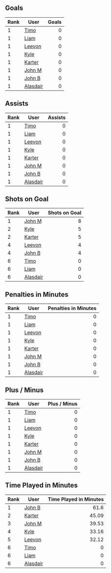 ## Goals
| Rank | User | Goals |
| :--- | ---- | ---------: |
| 1 | [Timo](https://github.com/llevasseur/fantasy-hockey-league/blob/main/ROSTERS.md#Timo) |  0 |
| 1 | [Liam](https://github.com/llevasseur/fantasy-hockey-league/blob/main/ROSTERS.md#Liam) |  0 |
| 1 | [Leevon](https://github.com/llevasseur/fantasy-hockey-league/blob/main/ROSTERS.md#Leevon) |  0 |
| 1 | [Kyle](https://github.com/llevasseur/fantasy-hockey-league/blob/main/ROSTERS.md#Kyle) |  0 |
| 1 | [Karter](https://github.com/llevasseur/fantasy-hockey-league/blob/main/ROSTERS.md#Karter) |  0 |
| 1 | [John M](https://github.com/llevasseur/fantasy-hockey-league/blob/main/ROSTERS.md#John-M) |  0 |
| 1 | [John B](https://github.com/llevasseur/fantasy-hockey-league/blob/main/ROSTERS.md#John-B) |  0 |
| 1 | [Alasdair](https://github.com/llevasseur/fantasy-hockey-league/blob/main/ROSTERS.md#Alasdair) |  0 |
## Assists
| Rank | User | Assists |
| :--- | ---- | ---------: |
| 1 | [Timo](https://github.com/llevasseur/fantasy-hockey-league/blob/main/ROSTERS.md#Timo) |  0 |
| 1 | [Liam](https://github.com/llevasseur/fantasy-hockey-league/blob/main/ROSTERS.md#Liam) |  0 |
| 1 | [Leevon](https://github.com/llevasseur/fantasy-hockey-league/blob/main/ROSTERS.md#Leevon) |  0 |
| 1 | [Kyle](https://github.com/llevasseur/fantasy-hockey-league/blob/main/ROSTERS.md#Kyle) |  0 |
| 1 | [Karter](https://github.com/llevasseur/fantasy-hockey-league/blob/main/ROSTERS.md#Karter) |  0 |
| 1 | [John M](https://github.com/llevasseur/fantasy-hockey-league/blob/main/ROSTERS.md#John-M) |  0 |
| 1 | [John B](https://github.com/llevasseur/fantasy-hockey-league/blob/main/ROSTERS.md#John-B) |  0 |
| 1 | [Alasdair](https://github.com/llevasseur/fantasy-hockey-league/blob/main/ROSTERS.md#Alasdair) |  0 |
## Shots on Goal
| Rank | User | Shots on Goal |
| :--- | ---- | ---------: |
| 1 | [John M](https://github.com/llevasseur/fantasy-hockey-league/blob/main/ROSTERS.md#John-M) |  8 |
| 2 | [Kyle](https://github.com/llevasseur/fantasy-hockey-league/blob/main/ROSTERS.md#Kyle) |  5 |
| 2 | [Karter](https://github.com/llevasseur/fantasy-hockey-league/blob/main/ROSTERS.md#Karter) |  5 |
| 4 | [Leevon](https://github.com/llevasseur/fantasy-hockey-league/blob/main/ROSTERS.md#Leevon) |  4 |
| 4 | [John B](https://github.com/llevasseur/fantasy-hockey-league/blob/main/ROSTERS.md#John-B) |  4 |
| 6 | [Timo](https://github.com/llevasseur/fantasy-hockey-league/blob/main/ROSTERS.md#Timo) |  0 |
| 6 | [Liam](https://github.com/llevasseur/fantasy-hockey-league/blob/main/ROSTERS.md#Liam) |  0 |
| 6 | [Alasdair](https://github.com/llevasseur/fantasy-hockey-league/blob/main/ROSTERS.md#Alasdair) |  0 |
## Penalties in Minutes
| Rank | User | Penalties in Minutes |
| :--- | ---- | ---------: |
| 1 | [Timo](https://github.com/llevasseur/fantasy-hockey-league/blob/main/ROSTERS.md#Timo) |  0 |
| 1 | [Liam](https://github.com/llevasseur/fantasy-hockey-league/blob/main/ROSTERS.md#Liam) |  0 |
| 1 | [Leevon](https://github.com/llevasseur/fantasy-hockey-league/blob/main/ROSTERS.md#Leevon) |  0 |
| 1 | [Kyle](https://github.com/llevasseur/fantasy-hockey-league/blob/main/ROSTERS.md#Kyle) |  0 |
| 1 | [Karter](https://github.com/llevasseur/fantasy-hockey-league/blob/main/ROSTERS.md#Karter) |  0 |
| 1 | [John M](https://github.com/llevasseur/fantasy-hockey-league/blob/main/ROSTERS.md#John-M) |  0 |
| 1 | [John B](https://github.com/llevasseur/fantasy-hockey-league/blob/main/ROSTERS.md#John-B) |  0 |
| 1 | [Alasdair](https://github.com/llevasseur/fantasy-hockey-league/blob/main/ROSTERS.md#Alasdair) |  0 |
## Plus / Minus
| Rank | User | Plus / Minus |
| :--- | ---- | ---------: |
| 1 | [Timo](https://github.com/llevasseur/fantasy-hockey-league/blob/main/ROSTERS.md#Timo) |  0 |
| 1 | [Liam](https://github.com/llevasseur/fantasy-hockey-league/blob/main/ROSTERS.md#Liam) |  0 |
| 1 | [Leevon](https://github.com/llevasseur/fantasy-hockey-league/blob/main/ROSTERS.md#Leevon) |  0 |
| 1 | [Kyle](https://github.com/llevasseur/fantasy-hockey-league/blob/main/ROSTERS.md#Kyle) |  0 |
| 1 | [Karter](https://github.com/llevasseur/fantasy-hockey-league/blob/main/ROSTERS.md#Karter) |  0 |
| 1 | [John M](https://github.com/llevasseur/fantasy-hockey-league/blob/main/ROSTERS.md#John-M) |  0 |
| 1 | [John B](https://github.com/llevasseur/fantasy-hockey-league/blob/main/ROSTERS.md#John-B) |  0 |
| 1 | [Alasdair](https://github.com/llevasseur/fantasy-hockey-league/blob/main/ROSTERS.md#Alasdair) |  0 |
## Time Played in Minutes
| Rank | User | Time Played in Minutes |
| :--- | ---- | ---------: |
| 1 | [John B](https://github.com/llevasseur/fantasy-hockey-league/blob/main/ROSTERS.md#John-B) |  61.6 |
| 2 | [Karter](https://github.com/llevasseur/fantasy-hockey-league/blob/main/ROSTERS.md#Karter) |  45.09 |
| 3 | [John M](https://github.com/llevasseur/fantasy-hockey-league/blob/main/ROSTERS.md#John-M) |  39.53 |
| 4 | [Kyle](https://github.com/llevasseur/fantasy-hockey-league/blob/main/ROSTERS.md#Kyle) |  33.16 |
| 5 | [Leevon](https://github.com/llevasseur/fantasy-hockey-league/blob/main/ROSTERS.md#Leevon) |  32.12 |
| 6 | [Timo](https://github.com/llevasseur/fantasy-hockey-league/blob/main/ROSTERS.md#Timo) |  0 |
| 6 | [Liam](https://github.com/llevasseur/fantasy-hockey-league/blob/main/ROSTERS.md#Liam) |  0 |
| 6 | [Alasdair](https://github.com/llevasseur/fantasy-hockey-league/blob/main/ROSTERS.md#Alasdair) |  0 |
